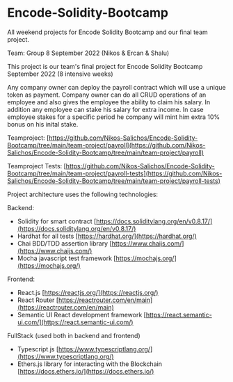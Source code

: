 # Encode-Solidity-Bootcamp
All weekend projects for Encode Solidity Bootcamp and our final team project.

Team: Group 8 September 2022 (Nikos & Ercan & Shalu)

This project is our team's final project for Encode Solidity Bootcamp September 2022 (8 intensive weeks)

Any company owner can deploy the payroll contract which will use a unique token as payment.
Company owner can do all CRUD operations of an employee and also gives the employee the ability to claim his salary.
In addition any employee can stake his salary for extra income. In case employee stakes for a specific period he company will mint him extra 10% bonus on his inital stake.

Teamproject: [https://github.com/Nikos-Salichos/Encode-Solidity-Bootcamp/tree/main/team-project/payroll](https://github.com/Nikos-Salichos/Encode-Solidity-Bootcamp/tree/main/team-project/payroll)

Teamproject Tests: [https://github.com/Nikos-Salichos/Encode-Solidity-Bootcamp/tree/main/team-project/payroll-tests](https://github.com/Nikos-Salichos/Encode-Solidity-Bootcamp/tree/main/team-project/payroll-tests)

Project architecture uses the following technologies:

Backend:
- Solidity for smart contract [https://docs.soliditylang.org/en/v0.8.17/](https://docs.soliditylang.org/en/v0.8.17/)
- Hardhat for all tests [https://hardhat.org/](https://hardhat.org/)
- Chai BDD/TDD assertion library [https://www.chaijs.com/](https://www.chaijs.com/)
- Mocha javascript test framework [https://mochajs.org/](https://mochajs.org/)

Frontend:
- React.js [https://reactjs.org/](https://reactjs.org/)
- React Router [https://reactrouter.com/en/main](https://reactrouter.com/en/main)
- Semantic UI React development framework [https://react.semantic-ui.com/](https://react.semantic-ui.com/)

FullStack (used both in backend and frontend)
- Typescript.js [https://www.typescriptlang.org/](https://www.typescriptlang.org/)
- Ethers.js library for interacting with the Blockchain [https://docs.ethers.io/](https://docs.ethers.io/)
